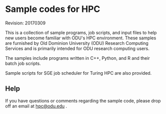 # Sample codes for HPC

Revision: 20170309

This is a collection of sample programs, job scripts, and input files
to help new users become familiar with ODU's HPC environment.
These samples are furnished by Old Dominion University (ODU) Research
Computing Services and is primarily intended for ODU research
computing users.

The samples include programs written in C++, Python, and R and their
batch job scripts.

Sample scripts for SGE job scheduler for Turing HPC are also provided.


## Help

If you have questions or comments regarding the sample code, please
drop off an email at hpc@odu.edu .
